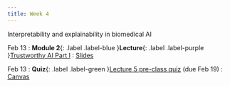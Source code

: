 ```yaml
---
title: Week 4
---
```


Interpretability and explainability in biomedical AI

Feb 13
: **Module 2**{: .label .label-blue }**Lecture**{: .label .label-purple }[Trustworthy AI Part I](#)
  : [Slides](#)

Feb 13
: **Quiz**{: .label .label-green }[Lecture 5 pre-class quiz](#) (due Feb 19)
  : [Canvas](https://canvas.harvard.edu/courses/117878)
